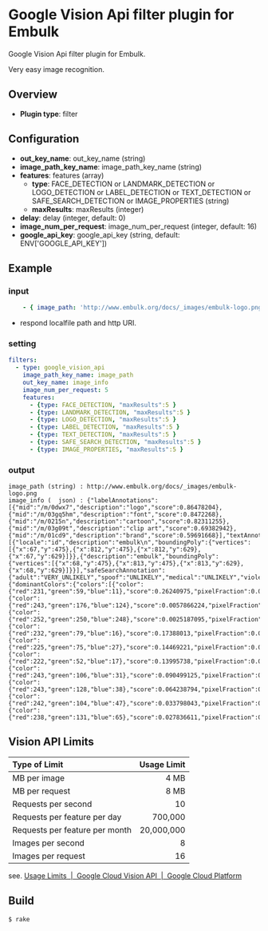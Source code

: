 # Google Vision Api filter plugin for Embulk

Google Vision Api filter plugin for Embulk.

Very easy image recognition.

## Overview

* **Plugin type**: filter

## Configuration

- **out_key_name**: out_key_name (string)
- **image_path_key_name**: image_path_key_name (string)
- **features**: features (array)
  - **type**: FACE_DETECTION or LANDMARK_DETECTION or LOGO_DETECTION or LABEL_DETECTION or TEXT_DETECTION or SAFE_SEARCH_DETECTION or IMAGE_PROPERTIES (string)
  - **maxResults**: maxResults (integer)
- **delay**: delay (integer, default: 0)
- **image_num_per_request**: image_num_per_request (integer, default: 16)
- **google_api_key**: google_api_key (string, default: ENV['GOOGLE_API_KEY'])

## Example

### input
```yaml
    - { image_path: 'http://www.embulk.org/docs/_images/embulk-logo.png' }
```

* respond localfile path and http URI.

### setting
```yaml
filters:
  - type: google_vision_api
    image_path_key_name: image_path
    out_key_name: image_info
    image_num_per_request: 5
    features: 
      - {type: FACE_DETECTION, "maxResults":5 }
      - {type: LANDMARK_DETECTION, "maxResults":5 }
      - {type: LOGO_DETECTION, "maxResults":5 }
      - {type: LABEL_DETECTION, "maxResults":5 }
      - {type: TEXT_DETECTION, "maxResults":5 }
      - {type: SAFE_SEARCH_DETECTION, "maxResults":5 }
      - {type: IMAGE_PROPERTIES, "maxResults":5 }
```

### output
```
image_path (string) : http://www.embulk.org/docs/_images/embulk-logo.png
image_info (  json) : {"labelAnnotations":[{"mid":"/m/0dwx7","description":"logo","score":0.86478204},{"mid":"/m/03gq5hm","description":"font","score":0.8472268},{"mid":"/m/0215n","description":"cartoon","score":0.82311255},{"mid":"/m/03g09t","description":"clip art","score":0.69382942},{"mid":"/m/01cd9","description":"brand","score":0.59691668}],"textAnnotations":[{"locale":"id","description":"embulk\n","boundingPoly":{"vertices":[{"x":67,"y":475},{"x":812,"y":475},{"x":812,"y":629},{"x":67,"y":629}]}},{"description":"embulk","boundingPoly":{"vertices":[{"x":68,"y":475},{"x":813,"y":475},{"x":813,"y":629},{"x":68,"y":629}]}}],"safeSearchAnnotation":{"adult":"VERY_UNLIKELY","spoof":"UNLIKELY","medical":"UNLIKELY","violence":"VERY_UNLIKELY"},"imagePropertiesAnnotation":{"dominantColors":{"colors":[{"color":{"red":231,"green":59,"blue":11},"score":0.26240975,"pixelFraction":0.029842343},{"color":{"red":243,"green":176,"blue":124},"score":0.0057866224,"pixelFraction":0.010698198},{"color":{"red":252,"green":250,"blue":248},"score":0.0025187095,"pixelFraction":0.6255005},{"color":{"red":232,"green":79,"blue":16},"score":0.17388013,"pixelFraction":0.023773775},{"color":{"red":225,"green":75,"blue":27},"score":0.14469221,"pixelFraction":0.034909911},{"color":{"red":222,"green":52,"blue":17},"score":0.13995738,"pixelFraction":0.018768769},{"color":{"red":243,"green":106,"blue":31},"score":0.090499125,"pixelFraction":0.025525525},{"color":{"red":243,"green":128,"blue":38},"score":0.064238794,"pixelFraction":0.050425425},{"color":{"red":242,"green":104,"blue":47},"score":0.033798043,"pixelFraction":0.014451952},{"color":{"red":238,"green":131,"blue":65},"score":0.027836611,"pixelFraction":0.010948448}]}}}
```

## Vision API Limits

| Type of Limit | Usage Limit |
|:-----------|------------:|
| MB per image |  4 MB |
| MB per request |  8 MB |
| Requests per second | 10 |
| Requests per feature per day | 700,000 |
| Requests per feature per month | 20,000,000 |
| Images per second | 8 |
| Images per request |  16 |

see. [Usage Limits  \|  Google Cloud Vision API  \|  Google Cloud Platform](https://cloud.google.com/vision/limits)


## Build

```
$ rake
```
